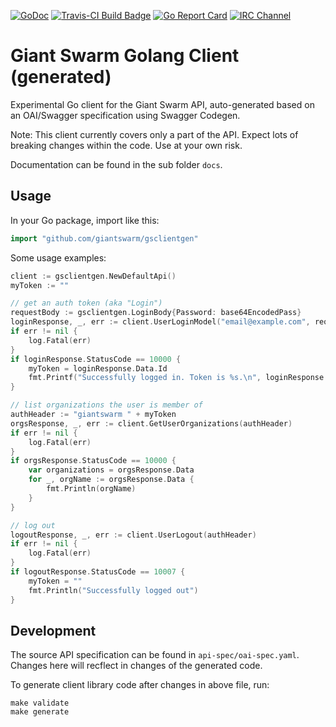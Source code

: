 [![GoDoc](https://godoc.org/github.com/giantswarm/gsclientgen?status.svg)](https://godoc.org/github.com/giantswarm/gsclientgen)
[![Travis-CI Build Badge](https://api.travis-ci.org/giantswarm/gsclientgen.svg?branch=master)](https://travis-ci.org/giantswarm/gsclientgen)
[![Go Report Card](https://goreportcard.com/badge/github.com/giantswarm/gsclientgen)](https://goreportcard.com/report/github.com/giantswarm/gsclientgen)
[![IRC Channel](https://img.shields.io/badge/irc-%23giantswarm-blue.svg)](https://kiwiirc.com/client/irc.freenode.net/#giantswarm)

# Giant Swarm Golang Client (generated)

Experimental Go client for the Giant Swarm API, auto-generated based on an OAI/Swagger specification using Swagger Codegen.

Note: This client currently covers only a part of the API. Expect lots of breaking changes within the code. Use at your own risk.

Documentation can be found in the sub folder `docs`.

## Usage

In your Go package, import like this:

```go
import "github.com/giantswarm/gsclientgen"
```

Some usage examples:

```go
client := gsclientgen.NewDefaultApi()
myToken := ""

// get an auth token (aka "Login")
requestBody := gsclientgen.LoginBody{Password: base64EncodedPass}
loginResponse, _, err := client.UserLoginModel("email@example.com", requestBody)
if err != nil {
	log.Fatal(err)
}
if loginResponse.StatusCode == 10000 {
	myToken = loginResponse.Data.Id
	fmt.Printf("Successfully logged in. Token is %s.\n", loginResponse.Data.Id)
}

// list organizations the user is member of
authHeader := "giantswarm " + myToken
orgsResponse, _, err := client.GetUserOrganizations(authHeader)
if err != nil {
	log.Fatal(err)
}
if orgsResponse.StatusCode == 10000 {
	var organizations = orgsResponse.Data
	for _, orgName := orgsResponse.Data {
		fmt.Println(orgName)
	}
}

// log out
logoutResponse, _, err := client.UserLogout(authHeader)
if err != nil {
	log.Fatal(err)
}
if logoutResponse.StatusCode == 10007 {
	myToken = ""
	fmt.Println("Successfully logged out")
}
```

## Development

The source API specification can be found in `api-spec/oai-spec.yaml`. Changes here will recflect in changes of the generated code.

To generate client library code after changes in above file, run:

```nohighlight
make validate
make generate
```
